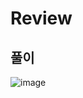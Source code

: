 # Review

## 풀이
![image](https://github.com/eunbileeme/algorithm/assets/103405457/d54b6c92-5bd0-49c5-b73e-0ad5de757dfb)
